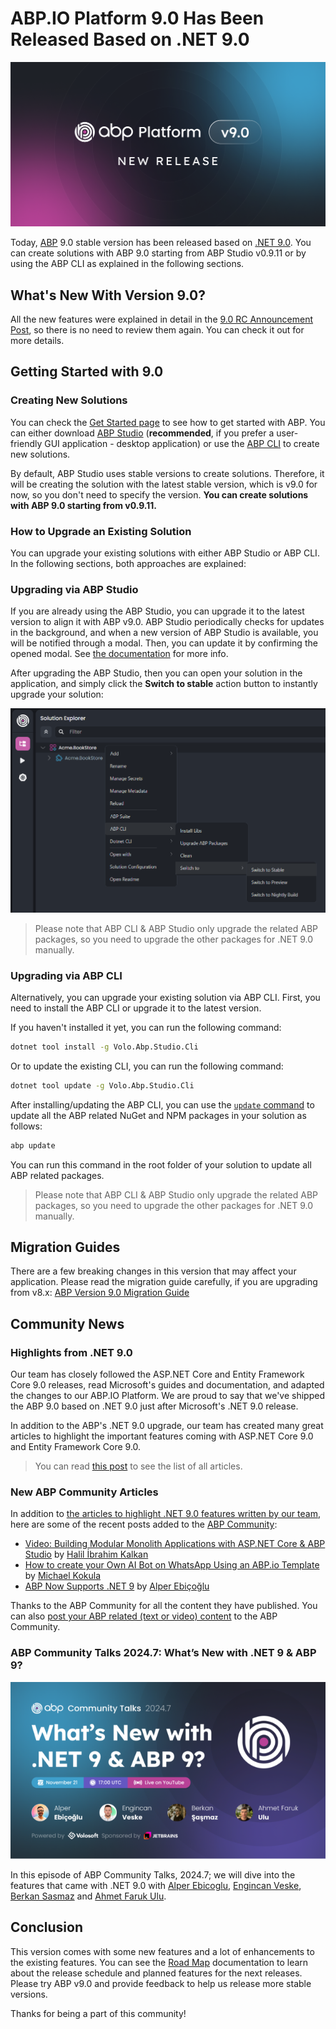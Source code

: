 # ABP.IO Platform 9.0 Has Been Released Based on .NET 9.0

![](cover-image.png)

Today, [ABP](https://abp.io/) 9.0 stable version has been released based on [.NET 9.0](https://dotnet.microsoft.com/en-us/download/dotnet/9.0). You can create solutions with ABP 9.0 starting from ABP Studio v0.9.11 or by using the ABP CLI as explained in the following sections.

## What's New With Version 9.0?

All the new features were explained in detail in the [9.0 RC Announcement Post](https://abp.io/blog/announcing-abp-9-0-release-candidate), so there is no need to review them again. You can check it out for more details. 

## Getting Started with 9.0

### Creating New Solutions

You can check the [Get Started page](https://abp.io/get-started) to see how to get started with ABP. You can either download [ABP Studio](https://abp.io/get-started#abp-studio-tab) (**recommended**, if you prefer a user-friendly GUI application - desktop application) or use the [ABP CLI](https://abp.io/docs/latest/cli) to create new solutions.

By default, ABP Studio uses stable versions to create solutions. Therefore, it will be creating the solution with the latest stable version, which is v9.0 for now, so you don't need to specify the version. **You can create solutions with ABP 9.0 starting from v0.9.11.**

### How to Upgrade an Existing Solution

You can upgrade your existing solutions with either ABP Studio or ABP CLI. In the following sections, both approaches are explained:

### Upgrading via ABP Studio

If you are already using the ABP Studio, you can upgrade it to the latest version to align it with ABP v9.0. ABP Studio periodically checks for updates in the background, and when a new version of ABP Studio is available, you will be notified through a modal. Then, you can update it by confirming the opened modal. See [the documentation](https://abp.io/docs/latest/studio/installation#upgrading) for more info.

After upgrading the ABP Studio, then you can open your solution in the application, and simply click the **Switch to stable** action button to instantly upgrade your solution:

![](switch-to-stable.png)

> Please note that ABP CLI & ABP Studio only upgrade the related ABP packages, so you need to upgrade the other packages for .NET 9.0 manually. 

### Upgrading via ABP CLI

Alternatively, you can upgrade your existing solution via ABP CLI. First, you need to install the ABP CLI or upgrade it to the latest version.

If you haven't installed it yet, you can run the following command:

```bash
dotnet tool install -g Volo.Abp.Studio.Cli
```

Or to update the existing CLI, you can run the following command:

```bash
dotnet tool update -g Volo.Abp.Studio.Cli
```

After installing/updating the ABP CLI, you can use the [`update` command](https://abp.io/docs/latest/CLI#update) to update all the ABP related NuGet and NPM packages in your solution as follows:

```bash
abp update
```

You can run this command in the root folder of your solution to update all ABP related packages.

> Please note that ABP CLI & ABP Studio only upgrade the related ABP packages, so you need to upgrade the other packages for .NET 9.0 manually. 

## Migration Guides

There are a few breaking changes in this version that may affect your application. Please read the migration guide carefully, if you are upgrading from v8.x: [ABP Version 9.0 Migration Guide](https://abp.io/docs/9.0/release-info/migration-guides/abp-9-0)

## Community News

### Highlights from .NET 9.0

Our team has closely followed the ASP.NET Core and Entity Framework Core 9.0 releases, read Microsoft's guides and documentation, and adapted the changes to our ABP.IO Platform. We are proud to say that we've shipped the ABP 9.0 based on .NET 9.0 just after Microsoft's .NET 9.0 release.

In addition to the ABP's .NET 9.0 upgrade, our team has created many great articles to highlight the important features coming with ASP.NET Core 9.0 and Entity Framework Core 9.0.

> You can read [this post](https://volosoft.com/blog/Highlights-for-ASP-NET-Entity-Framework-Core-NET-9-0) to see the list of all articles.

### New ABP Community Articles

In addition to [the articles to highlight .NET 9.0 features written by our team](https://volosoft.com/blog/Highlights-for-ASP-NET-Entity-Framework-Core-NET-9-0), here are some of the recent posts added to the [ABP Community](https://abp.io/community):

* [Video: Building Modular Monolith Applications with ASP.NET Core & ABP Studio](https://abp.io/community/videos/building-modular-monolith-applications-with-asp.net-core-abp-studio-66znukvf) by [Halil İbrahim Kalkan](https://x.com/hibrahimkalkan)
* [How to create your Own AI Bot on WhatsApp Using an ABP.io Template](https://abp.io/community/articles/how-to-create-your-own-ai-bot-on-whatsapp-using-the-abp-framework-c6jgvt9c) by [Michael Kokula](https://abp.io/community/members/Michal_Kokula)
* [ABP Now Supports .NET 9](https://abp.io/community/articles/abp-now-supports-.net-9-zpkznc4f) by [Alper Ebiçoğlu](https://x.com/alperebicoglu)

Thanks to the ABP Community for all the content they have published. You can also [post your ABP related (text or video) content](https://abp.io/community/posts/submit) to the ABP Community.

### ABP Community Talks 2024.7: What’s New with .NET 9 & ABP 9?

![](community-talks.png)

In this episode of ABP Community Talks, 2024.7; we will dive into the features that came with .NET 9.0 with [Alper Ebicoglu](https://github.com/ebicoglu), [Engincan Veske](https://github.com/EngincanV), [Berkan Sasmaz](https://github.com/berkansasmaz) and [Ahmet Faruk Ulu](https://github.com/ahmetfarukulu).

## Conclusion

This version comes with some new features and a lot of enhancements to the existing features. You can see the [Road Map](https://docs.abp.io/en/abp/9.0/Road-Map) documentation to learn about the release schedule and planned features for the next releases. Please try ABP v9.0 and provide feedback to help us release more stable versions.

Thanks for being a part of this community!
